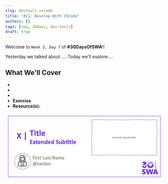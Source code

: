 ```yaml
---
slug: devtools-vscode
title: "#21: Develop With VSCode"
authors: []
tags: [swa, 30days, dev-tools]
draft: true 
---
```


Welcome to `Week 3, Day 7` of **#30DaysOfSWA**!! 

Yesterday we talked about .... Today we'll explore ...


## What We'll Cover
 * 
 * 
 * 
 * **Exercise** 
 * **Resource(s):** 

![](../static/img/series/banner.png)

